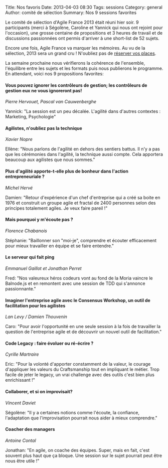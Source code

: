 Title: Nos favoris
Date: 2013-04-03 08:30
Tags: sessions
Category: general
Author: comité de sélection
Summary: Nos 9 sessions favorites

<p>Le comité de sélection d'Agile France 2013 était réuni hier soir. 9 participants (merci à Ségolène, Caroline et Yannick qui nous ont rejoint pour l'occasion), une grosse centaine de propositions et 3 heures de travail et de discussions passionnées ont permis d'arriver à une short-list de 52 sujets.</p>
<p><p>Encore une fois, Agile France va marquer les mémoires. Au vu de la sélection, 2013 sera un grand cru ! N'oubliez pas de <a href="http://www.conference-agile.fr/" title="billeterie Agile France 2013">réserver vos places</a>.</p>
<p>La semaine prochaine nous vérifierons la cohérence de l'ensemble, l'équilibre entre les sujets et les formats puis nous publierons le programme. En attendant, voici nos 9 propositions favorites:</p>

<h4>Vous pouvez ignorer les contrôleurs de gestion; les contrôleurs de gestion eux ne vous ignoreront pas!</h4>
<p><i>Pierre Hervouet, Pascal van Cauwenberghe</i></p>
<p>Yannick: "La session est un peu décalée. L'agilité dans d'autres contextes : Marketing, Psychologie"</p>

<h4>Agilistes, n'oubliez pas la technique</h4>
<p><i>Xavier Nopre</i></p>
<p>Ellène: "Nous parlons de l'agilité en dehors des sentiers battus. Il n'y a pas que les cérémonies dans l'agilité, la technique aussi compte. Cela apportera beaucoup aux agilistes que nous sommes."</p>

<h4>Plus d'agilité apporte-t-elle plus de bonheur dans l'action entrepreneuriale ?</h4>
<p><i>Michel Hervé</i></p>
<p>Damien: "Retour d'expérience d'un chef d'entreprise qui a créé sa boite en 1976 et construit un groupe agile et fractal de 2400 personnes selon des principes totalement agiles. Je veux faire pareil !"</p>

<h4>Mais pourquoi y m'écoute pas ?</h4>
<p><i>Florence Chabanois</i></p>
<p>Stéphanie: "Baillonner son "moi-je", comprendre et écouter efficacement pour mieux travailler en équipe et se faire entendre."</p>

<h4>Le serveur qui fait ping</h4>
<p><i>Emmanuel Gaillot et Jonathan Perret</i></p>
<p>Fred: "Nos valeureux héros codeurs vont au fond de la Moria vaincre le Balnode.js et en remontent avec une session de TDD qui s'annonce passionnante."</p>

<h4>Imaginer l'entreprise agile avec le Consensus Workshop, un outil de facilitation pour les agilistes</h4>
<p><i>Lan Levy / Damien Thouvenin</i></p>
<p>Caro: "Pour avoir l'opportunité en une seule session à la fois de travailler la question de l'entreprise agile et de découvrir un nouvel outil de facilitation."</p>

<h4>Code Legacy : faire évoluer ou ré-écrire ?</h4>
<p><i>Cyrille Martraire</i></p>
<p>Eric: "Pour la volonté d'apporter constamment de la valeur, le courage d'appliquer les valeurs du Craftsmanship tout en impliquant le métier. Trop facile de jeter le legacy, un vrai challenge avec des outils c'est bien plus enrichissant !"</p>

<h4>Collaborer, et si on improvisait?</h4>
<p><i>Vincent Daviet</i></p>
<p>Ségolène: "Il y a certaines notions comme l'écoute, la confiance, l'adaptation que l'improvisation pourrait nous aider à mieux comprendre."</p>

<h4>Coacher des managers</h4>
<p><i>Antoine Contal</i></p>
<p>Jonathan: "En agile, on coache des équipes. Super, mais en fait, c'est souvent plus haut que ça bloque. Une session sur le sujet pourrait peut être nous être utile !"</p>
